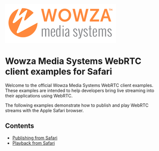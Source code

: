 ![wowza media systems logo](../images/wowza-logo.png)
# Wowza Media Systems WebRTC client examples for Safari

Welcome to the official Wowza Media Systems WebRTC client examples. These examples are intended to help developers bring live streaming into their applications using WebRTC.

The following examples demonstrate how to publish and play WebRTC streams with the Apple Safari browser. 

## Contents

- [Publishing from Safari](publish/)
- [Playback from Safari](play/)
